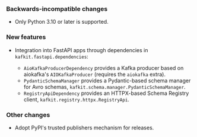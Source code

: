 ### Backwards-incompatible changes

- Only Python 3.10 or later is supported.

### New features

- Integration into FastAPI apps through dependencies in `kafkit.fastapi.dependencies`:

  - `AioKafkaProducerDependency` provides a Kafka producer based on aiokafka's `AIOKafkaProducer` (requires the `aiokafka` extra).
  - `PydanticSchemaManager` provides a Pydantic-based schema manager for Avro schemas, `kafkit.schema.manager.PydanticSchemaManager`.
  - `RegistryApiDependency` provides an HTTPX-based Schema Registry client, `kafkit.registry.httpx.RegistryApi`.

### Other changes

- Adopt PyPI's trusted publishers mechanism for releases.
